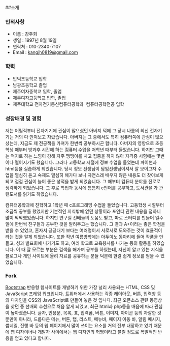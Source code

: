 ##소개

### 인적사항
 * 이름 : 강주희
 * 생일 : 1997년 8월 19일
 * 연락처 : 010-2340-7107
 * Email : <kangjh0819@gmail.com>
 
### 학력
 * 안덕초등학교 입학
 * 남광초등학교 졸업
 * 제주여자중학교 입학, 졸업
 * 제주여자고등학교 입학, 졸업
 * 제주대학교 전자전기통신컴퓨터공학과  컴퓨터공학전공 입학

### 성장배경 및 경험
 저는 어릴적부터 전자기기에 관심이 많으셨던 아버지 덕에 그 당시 나름의 최신 전자기기는 거의 다 만져보고 자랐습니다. 아버지는 그 중에서도 특히 컴퓨터쪽에 관심이 많으셨는데, 지금도 제 전공책을 가져가 한번씩 공부하시곤 합니다. 아버지의 영향으로 초등학생 때부터 방과후 시간에 하는 컴퓨터 수업을 저학년 때부터 들었습니다. 하지만 그때는 억지로 하는 느낌이 강해 자주 땡땡이를 치고 집중을 하지 않아 자격증 시험에는 몇번이나 떨어지기도 했습니다. 그러다 고등학교 시절에 정보 수업을 들었는데 파이썬과 html등을 실습하게 되었습니다. 당시 정보 선생님이 담임선생님이셔서 잘 보이고자 수업을 열심히 듣고 숙제도 열심히 해가다 보니 자연스레 배우지 않은 내용도 더 찾아보게 되고 점점 관심이 늘어 좋은 성적을 받게 되었습니다. 그 때부터 컴퓨터 분야를 진로로 생각하게 되었습니다. 그 후로 학업과 동시에 틈틈히 c언어를 공부하고, 도서관을 가 관련도서를 읽기도 하였습니다.

 컴퓨터공학과에 진학하고 1학년 때 c프로그래밍 수업을 들었습니다. 고등학생 시절부터 조금씩 공부를 했었지만 기본적인 지식밖에 없던 상황이라 포인터 관련 내용을 접하니 많이 막막했었습니다. 하지만 연구실 선배들의 도움도 받고, 따로 스터디를 만들어 일주일에 한번씩 친구들과 공부한 것을 알려주고는 했습니다. 그 결과 A+이라는 좋은 학점을 받을 수 있었고, 혼자서 끙끙대기 보다는 여러명이서 서로서로 도와주는 것이 효율적이라는 것을 알게 되었습니다. 또한 작년 여름방학에는 아두이노 동아리에 들어 작품을 만들고, 성과 발표회에 나가기도 하고, 여러 학교로 교육봉사를 나가는 등의 활동을 하였습니다. 이 때 잘 모르는 부분은 검색을 해가며 공부를 하였는데, 자신이 알고 있는 지식을 블로그나 개인 사이트에 올려 자료를 공유하는 분들 덕분에 한결 쉽게 정보를 얻을 수 있었습니다. 
 
### Fork
[Bootstrap](https://github.com/twbs/bootstrap)
 반응형 웹사이트를 개발하기 위한 가장 널리 사용되는 HTML, CSS 및 JavaScript 프레임 워크입니다. 트위터에서 사용하는 각종 레이아웃, 버튼, 입력창 등의 디자인을 CSS와 JavaScript로 만들어 놓은 것 입니다. 최근 오픈소스 관련 동영상을 찾던 중 선배의 추천으로 처음 알게 되었고, 최근 html과 php등을 배움에 따라 관심이 높아졌습니다. 글자, 인용문, 목록, 표, 입력폼, 버튼, 이미지, 아이콘 등의 자잘한 것 뿐만이 아니라, 드롭다운 메뉴, 버튼, 탭, 리스트, 메뉴바, 페이지 이동 바, 알림 메시지, 썸네일, 진행 바 등의 웹 페이지에서 많이 쓰이는 요소를 거의 전부 내장하고 있기 때문에 웹 디자이너나 개발자 사이에서는 웹 디자인의 혁명이라고 불릴 정도로 폭발적인 반응을 얻고 있다고 합니다.
 
